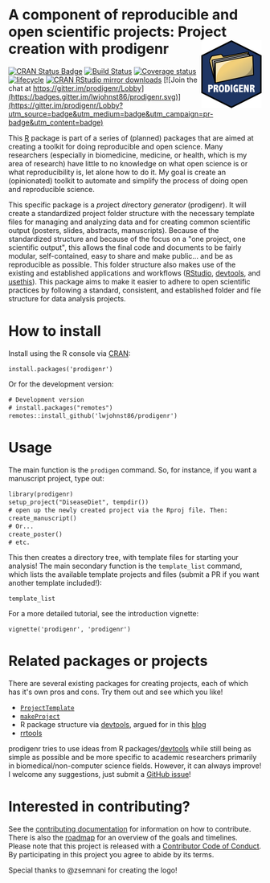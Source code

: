 # A component of reproducible and open scientific projects: Project creation with prodigenr <img src="man/figures/logo.png" align="right" />

[![CRAN Status Badge](http://www.r-pkg.org/badges/version/prodigenr)](https://cran.r-project.org/package=prodigenr)
[![Build Status](https://travis-ci.org/lwjohnst86/prodigenr.svg?branch=master)](https://travis-ci.org/lwjohnst86/prodigenr)
[![Coverage status](https://codecov.io/gh/lwjohnst86/prodigenr/branch/master/graph/badge.svg)](https://codecov.io/github/lwjohnst86/prodigenr?branch=master)
[![lifecycle](https://img.shields.io/badge/lifecycle-maturing-blue.svg)](https://www.tidyverse.org/lifecycle/#maturing)
[![CRAN RStudio mirror downloads](http://cranlogs.r-pkg.org/badges/prodigenr)](http://www.r-pkg.org/pkg/prodigenr)
[![Join the chat at https://gitter.im/prodigenr/Lobby](https://badges.gitter.im/lwjohnst86/prodigenr.svg)](https://gitter.im/prodigenr/Lobby?utm_source=badge&utm_medium=badge&utm_campaign=pr-badge&utm_content=badge)

This [R] package is part of a series of (planned) packages that are aimed at
creating a toolkit for doing reproducible and open science. Many researchers 
(especially in biomedicine, medicine, or health, which is my area of research)
have little to no knowledge on what open science is or what reproducibility is,
let alone how to do it. My goal is create an (opinionated) toolkit to automate
and simplify the process of doing open and reproducible science.

This specific package is a *pro*ject *di*rectory *gen*erato*r* (prodigenr). It
will create a standardized project folder structure with the necessary template
files for managing and analyzing data and for creating common scientific output
(posters, slides, abstracts, manuscripts). Because of the standardized structure
and because of the focus on a "one project, one scientific output", this allows
the final code and documents to be fairly modular, self-contained, easy to share
and make public... and be as reproducible as possible. This folder structure also
makes use of the existing and established applications and workflows ([RStudio],
[devtools], and [usethis]). This package aims to make it easier to adhere to
open scientific practices by following a standard, consistent, and established
folder and file structure for data analysis projects.

<!--
For more information on this particular package, check out the
[introduction](link to website), and for the specifics on doing reproducible and
open science, check out the [manifesto](link)
-->

# How to install

Install using the R console via [CRAN]:

    install.packages('prodigenr')

Or for the development version:

    # Development version
    # install.packages("remotes")
    remotes::install_github('lwjohnst86/prodigenr')

# Usage

The main function is the `prodigen` command.  So, for instance, if you
want a manuscript project, type out:

    library(prodigenr)
    setup_project("DiseaseDiet", tempdir())
    # open up the newly created project via the Rproj file. Then:
    create_manuscript() 
    # Or...
    create_poster()
    # etc.

This then creates a directory tree, with template files for starting
your analysis!  The main secondary function is the `template_list`
command, which lists the available template projects and files (submit
a PR if you want another template included!):

    template_list

For a more detailed tutorial, see the introduction vignette:

    vignette('prodigenr', 'prodigenr')
    
# Related packages or projects

There are several existing packages for creating projects, each of which has
it's own pros and cons. Try them out and see which you like!

- [`ProjectTemplate`](http://projecttemplate.net/) 
- [`makeProject`](https://cran.r-project.org/package=makeProject)
- R package structure via [devtools], argued for in this
[blog](https://rmflight.github.io/posts/2014/07/vignetteAnalysis.html) 
- [rrtools](https://github.com/benmarwick/rrtools)

prodigenr tries to use ideas from R packages/[devtools] while still being as simple
as possible and be more specific to academic researchers primarily in
biomedical/non-computer science fields. However, it can always improve! I
welcome any suggestions, just submit a 
[GitHub issue](https://github.com/lwjohnst86/prodigenr/issues)!

# Interested in contributing?

See the [contributing documentation](CONTRIBUTING.md) for information on how to
contribute. There is also the [roadmap](ROADMAP.md) for an overview of the goals 
and timelines. Please note that this project is released with a 
[Contributor Code of Conduct](CODE_OF_CONDUCT.md). By participating in this project you
agree to abide by its terms.

[R]: https://cran.r-project.org
[RStudio]: https://www.rstudio.com/
[devtools]: https://CRAN.R-project.org/package=devtools
[usethis]: https://CRAN.R-project.org/package=usethis
[CRAN]: https://cran.r-project.org

Special thanks to @zsemnani for creating the logo!
